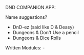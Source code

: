 DND COMPANION APP:

Name suggestions?
- DnD-ez (said like D & Deasy)
- Dungeons & Don't Use a pencil
- Dungeons & Dice Rolls

Written Modules:
    -
